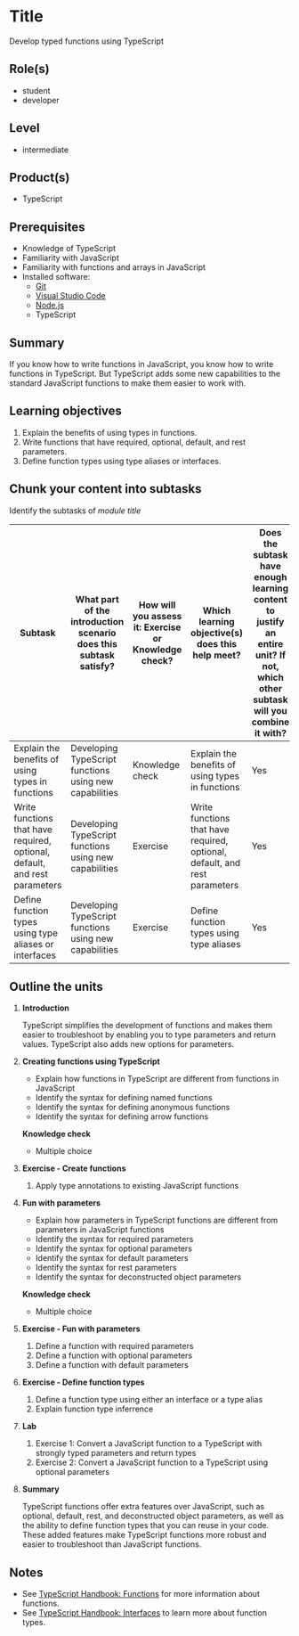 # Title

Develop typed functions using TypeScript

## Role(s)

- student
- developer

## Level

- intermediate

## Product(s)

- TypeScript

## Prerequisites

- Knowledge of TypeScript
- Familiarity with JavaScript
- Familiarity with functions and arrays in JavaScript
- Installed software:
  - [Git](https://git-scm.com/)
  - [Visual Studio Code](https://code.visualstudio.com)
  - [Node.js](https://nodejs.org/)
  - TypeScript

## Summary

If you know how to write functions in JavaScript, you know how to write functions in TypeScript. But TypeScript adds some new capabilities to the standard JavaScript functions to make them easier to work with.

## Learning objectives

1. Explain the benefits of using types in functions.
1. Write functions that have required, optional, default, and rest parameters.
1. Define function types using type aliases or interfaces.

## Chunk your content into subtasks

Identify the subtasks of *module title*

| Subtask | What part of the introduction scenario does this subtask satisfy? | How will you assess it: **Exercise or Knowledge check**? | Which learning objective(s) does this help meet? | Does the subtask have enough learning content to justify an entire unit? If not, which other subtask will you combine it with? |
| ---- | ---- | ---- | ---- | ---- |
| Explain the benefits of using types in functions | Developing TypeScript functions using new capabilities | Knowledge check | Explain the benefits of using types in functions | Yes |
| Write functions that have required, optional, default, and rest parameters | Developing TypeScript functions using new capabilities | Exercise | Write functions that have required, optional, default, and rest parameters | Yes |
| Define function types using type aliases or interfaces | Developing TypeScript functions using new capabilities | Exercise | Define function types using type aliases | Yes |

## Outline the units

1. **Introduction**

    TypeScript simplifies the development of functions and makes them easier to troubleshoot by enabling you to type parameters and return values. TypeScript also adds new options for parameters. 

1. **Creating functions using TypeScript**

    - Explain how functions in TypeScript are different from functions in JavaScript
    - Identify the syntax for defining named functions
    - Identify the syntax for defining anonymous functions
    - Identify the syntax for defining arrow functions

    **Knowledge check**

    - Multiple choice

1. **Exercise - Create functions**

    1. Apply type annotations to existing JavaScript functions

1. **Fun with parameters**

    - Explain how parameters in TypeScript functions are different from parameters in JavaScript functions
    - Identify the syntax for required parameters
    - Identify the syntax for optional parameters
    - Identify the syntax for default parameters
    - Identify the syntax for rest parameters
    - Identify the syntax for deconstructed object parameters

    **Knowledge check**

    - Multiple choice

1. **Exercise - Fun with parameters**

    1. Define a function with required parameters
    1. Define a function with optional parameters
    1. Define a function with default parameters

1. **Exercise - Define function types**

    1. Define a function type using either an interface or a type alias
    1. Explain function type inferrence

1. **Lab**

    1. Exercise 1: Convert a JavaScript function to a TypeScript with strongly typed parameters and return types
    1. Exercise 2: Convert a JavaScript function to a TypeScript using optional parameters

1. **Summary**

    TypeScript functions offer extra features over JavaScript, such as optional, default, rest, and deconstructed object parameters, as well as the ability to define function types that you can reuse in your code. These added features make TypeScript functions more robust and easier to troubleshoot than JavaScript functions.

## Notes
- See [TypeScript Handbook: Functions](https://www.typescriptlang.org/docs/handbook/functions.html) for more information about functions.
- See [TypeScript Handbook: Interfaces](https://www.typescriptlang.org/docs/handbook/interfaces.html) to learn more about function types.
